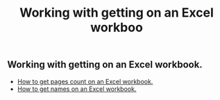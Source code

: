 ﻿---
title: Working with getting on an Excel workboo
second_title: Aspose.Cells Cloud Documen
linktitle: Ge
type: docs
url: /ar/workbook/get/
keywords: Working with getting on an Excel workbook
description: Aspose.Cells Cloud REST API support working with getting on an Excel workbook. SDK support kinds of development languages. They include Android, C#, Go, Java, NodeJS, Perl, PHP, Python, Ruby, and swift
weight: 100
---
## Working with getting on an Excel workbook.

- [How to get pages count on an Excel workbook.](/cells/ar/workbook/get/page-count/)
- [How to get names on an Excel workbook.](/cells/ar/workbook/get/names/)
